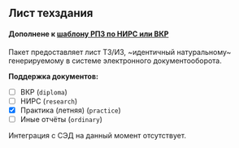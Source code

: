 ## Лист техздания
#### Дополнене к [шаблону РПЗ по НИРС или ВКР](https://github.com/CatInCosmicSpace/latex-template)

Пакет предоставляет лист ТЗ/ИЗ, ~идентичный натуральному~ генерируемому в системе электронного документооборота.

**Поддержка документов:**
- [ ] ВКР (`diploma`)
- [ ] НИРС (`research`)
- [x] Практика (летняя) (`practice`)
- [ ] Иные отчёты (`ordinary`)

Интеграция с СЭД на данный момент отсутствует.
